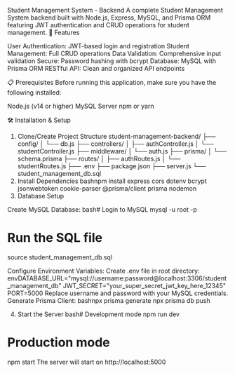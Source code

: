 Student Management System - Backend
A complete Student Management System backend built with Node.js, Express, MySQL, and Prisma ORM featuring JWT authentication and CRUD operations for student management.
🚀 Features

User Authentication: JWT-based login and registration
Student Management: Full CRUD operations
Data Validation: Comprehensive input validation
Secure: Password hashing with bcrypt
Database: MySQL with Prisma ORM
RESTful API: Clean and organized API endpoints

📋 Prerequisites
Before running this application, make sure you have the following installed:

Node.js (v14 or higher)
MySQL Server
npm or yarn

🛠️ Installation & Setup
1. Clone/Create Project Structure
student-management-backend/
├── config/
│   └── db.js
├── controllers/
│   ├── authController.js
│   └── studentController.js
├── middleware/
│   └── auth.js
├── prisma/
│   └── schema.prisma
├── routes/
│   ├── authRoutes.js
│   └── studentRoutes.js
├── .env
├── package.json
├── server.js
└── student_management_db.sql
2. Install Dependencies
bashnpm install express cors dotenv bcrypt jsonwebtoken cookie-parser @prisma/client prisma nodemon
3. Database Setup

Create MySQL Database:
bash# Login to MySQL
mysql -u root -p

# Run the SQL file
source student_management_db.sql

Configure Environment Variables:
Create .env file in root directory:
envDATABASE_URL="mysql://username:password@localhost:3306/student_management_db"
JWT_SECRET="your_super_secret_jwt_key_here_12345"
PORT=5000
Replace username and password with your MySQL credentials.
Generate Prisma Client:
bashnpx prisma generate
npx prisma db push


4. Start the Server
bash# Development mode
npm run dev

# Production mode
npm start
The server will start on http://localhost:5000

